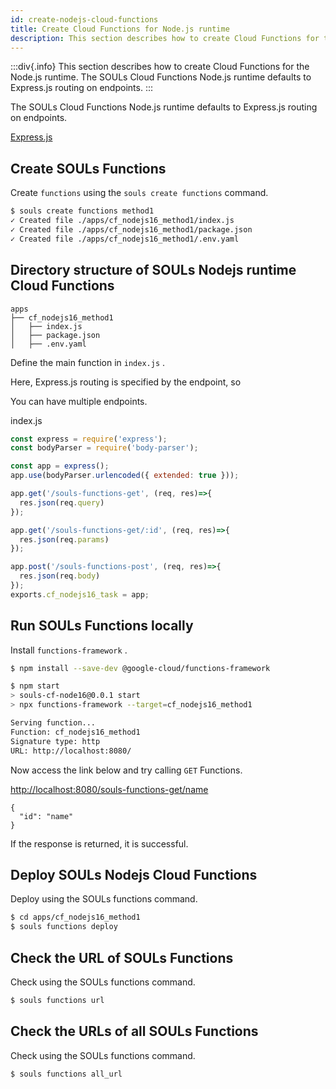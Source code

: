 ```yaml
---
id: create-nodejs-cloud-functions
title: Create Cloud Functions for Node.js runtime
description: This section describes how to create Cloud Functions for the Node.js runtime.
---
```


:::div{.info}
This section describes how to create Cloud Functions for the Node.js runtime. The SOULs Cloud Functions Node.js runtime defaults to Express.js routing on endpoints.
:::

The SOULs Cloud Functions Node.js runtime defaults to Express.js routing on endpoints.

[Express.js](https://expressjs.com/)

## Create SOULs Functions

Create `functions` using the `souls create functions` command.

```sh
$ souls create functions method1
✓ Created file ./apps/cf_nodejs16_method1/index.js
✓ Created file ./apps/cf_nodejs16_method1/package.json
✓ Created file ./apps/cf_nodejs16_method1/.env.yaml
```

## Directory structure of SOULs Nodejs runtime Cloud Functions

```
apps
├── cf_nodejs16_method1
│   ├── index.js
│   ├── package.json
│   ├── .env.yaml
```

Define the main function in `index.js` .

Here, Express.js routing is specified by the endpoint, so

You can have multiple endpoints.

index.js

```javascript:index.js
const express = require('express');
const bodyParser = require('body-parser');

const app = express();
app.use(bodyParser.urlencoded({ extended: true }));

app.get('/souls-functions-get', (req, res)=>{
  res.json(req.query)
});

app.get('/souls-functions-get/:id', (req, res)=>{
  res.json(req.params)
});

app.post('/souls-functions-post', (req, res)=>{
  res.json(req.body)
});
exports.cf_nodejs16_task = app;
```

## Run SOULs Functions locally

Install `functions-framework` .

```sh
$ npm install --save-dev @google-cloud/functions-framework
```

```sh
$ npm start
> souls-cf-node16@0.0.1 start
> npx functions-framework --target=cf_nodejs16_method1

Serving function...
Function: cf_nodejs16_method1
Signature type: http
URL: http://localhost:8080/
```

Now access the link below and try calling `GET` Functions.

[http://localhost:8080/souls-functions-get/name](http://localhost:8080/souls-functions-get/name)

```
{
  "id": "name"
}
```

If the response is returned, it is successful.

## Deploy SOULs Nodejs Cloud Functions

Deploy using the SOULs functions command.

```sh
$ cd apps/cf_nodejs16_method1
$ souls functions deploy
```

## Check the URL of SOULs Functions

Check using the SOULs functions command.

```sh
$ souls functions url
```

## Check the URLs of all SOULs Functions

Check using the SOULs functions command.

```sh
$ souls functions all_url
```
